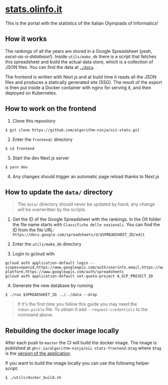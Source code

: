 # [stats.olinfo.it](https://stats.olinfo.it)

This is the portal with the statistics of the Italian Olympiads of Informatics!

## How it works

The rankings of all the years are stored in a Google Spreadsheet (yeah, _excel-as-a-database!_).
Inside `utils/make_db` there is a script that fetches this spreadsheet and build the actual data store, which is a collection of JSON files.
You can find the data at [`./data`](https://github.com/algorithm-ninja/oii-stats/tree/master/data).

The frontend is written with Next.js and at build time it reads all the JSON files and produces a statically generated site (SSG). The result of the export is then put inside a Docker container with nginx for serving it, and then deployed on Kubernetes.

## How to work on the frontend

1. Clone this repository

```
$ git clone https://github.com/algorithm-ninja/oii-stats.git
```

2. Enter the `frontend/` directory

```
$ cd frontend
```

3. Start the dev Next.js server

```
$ yarn dev
```

4. Any changes should trigger an automatic page reload thanks to Next.js

## How to update the `data/` directory

> The `data/` directory should never be updated by hand, any change will be overwritten by the scripts.

1. Get the ID of the Google Spreadsheet with the rankings. In the OII folder the file name starts with `Classifiche delle nazionali`. You can find the ID from the file URL: `https://docs.google.com/spreadsheets/d/$SPREADSHEET_ID/edit`

2. Enter the `utils/make_db` directory

3. Login to gcloud with

```
gcloud auth application-default login --scopes=openid,https://www.googleapis.com/auth/userinfo.email,https://www.googleapis.com/auth/cloud-platform,https://www.googleapis.com/auth/spreadsheets
gcloud auth application-default set-quota-project A_GCP_PROJECT_ID
```

4. Generate the new database by running

```
$ ./run $SPREADSHEET_ID ../../data --drop
```

> If it's the first time you follow this guide you may need the `token.pickle` file. To obtain it add `--request-credentials` to the command above.

## Rebuilding the docker image locally

After each push to `master` the CI will build the docker image.
The image is published at `ghcr.io/algorithm-ninja/oii-stats-frontend:$tag` where `$tag` is the [version of the application](https://github.com/algorithm-ninja/oii-stats/pkgs/container/oii-stats-frontend).

If you want to build the image locally you can use the following helper script:

```
$ ./utils/docker_build.sh
```
